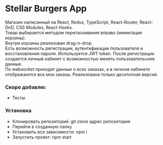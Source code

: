 # Stellar Burgers App

Магазин написанный на React, Redux, TypeScript, React-Router, React-DnD, CSS Modules, React Hooks.  
Товар выбирается методом перетаскивания вправо (иммитация корзины).  
Внутри корзины реализован drag-n-drop.   
Есть возможность регистрации, аутентификации пользователя и восстановления пароля. Используется JWT token. После регистрации создается личный кабинет с возможностью менять пользовательские данные.  
По websocket приходят данные о всех заказах, а в личном кабинете отображаются все мои заказы.
Реализована только десктопная версия.  

### Скоро добавлю:
* Тесты

### Установка
* Клонировать репозиторий: git clone адрес репозитория
* Перейти в созданную папку
* Установить все зависимости: npm i
* Запустить проект: npm start